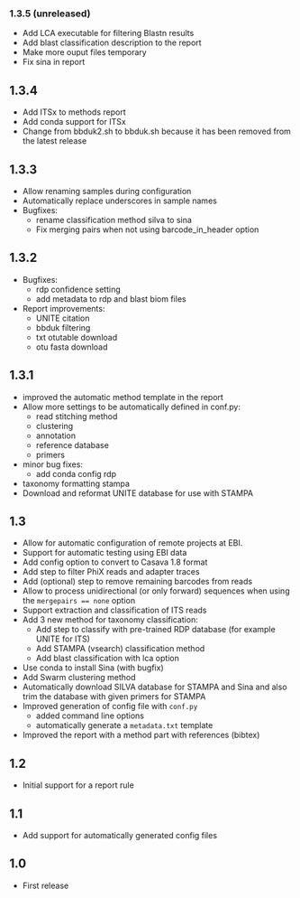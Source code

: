 ### 1.3.5 (unreleased)
- Add LCA executable for filtering Blastn results
- Add blast classification description to the report
- Make more ouput files temporary
- Fix sina in report

## 1.3.4
- Add ITSx to methods report
- Add conda support for ITSx
- Change from bbduk2.sh to bbduk.sh because it has been removed from the latest release 

## 1.3.3
- Allow renaming samples during configuration
- Automatically replace underscores in sample names
- Bugfixes:
  - rename classification method silva to sina
  - Fix merging pairs when not using barcode_in_header option

## 1.3.2
- Bugfixes:
  - rdp confidence setting
  - add metadata to rdp and blast biom files
- Report improvements:
  - UNITE citation
  - bbduk filtering
  - txt otutable download
  - otu fasta download

## 1.3.1
- improved the automatic method template in the report
- Allow more settings to be automatically defined in conf.py:
  -  read stitching method
  - clustering
  - annotation
  - reference database
  - primers
- minor bug fixes:
  - add conda config rdp
 -  taxonomy formatting stampa
- Download and reformat UNITE database for use with STAMPA

## 1.3
- Allow for automatic configuration of remote projects at EBI.
- Support for automatic testing using EBI data
-  Add config option to convert to Casava 1.8 format
-  Add step to filter PhiX reads and adapter traces
-  Add (optional) step to remove remaining barcodes from reads
-  Allow to process unidirectional (or only forward) sequences when using the `mergepairs == none` option
-  Support extraction and classification of ITS reads
- Add 3 new method for taxonomy classification:
  - Add step to classify with pre-trained RDP database (for example UNITE for ITS)
  - Add STAMPA (vsearch) classification method
  - Add blast classification with lca option 
-  Use conda to install Sina (with bugfix)
- Add Swarm clustering method
- Automatically download SILVA database for STAMPA and Sina and also trim the database with given primers for STAMPA
- Improved generation of config file with `conf.py`
  - added command line options
  - automatically generate a `metadata.txt` template 
- Improved the report with a method part with references (bibtex)

## 1.2
- Initial support for a report rule

## 1.1
- Add support for automatically generated config files

## 1.0
- First release
